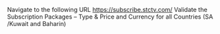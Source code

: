 Navigate to the following URL https://subscribe.stctv.com/
Validate the Subscription Packages – Type & Price and Currency for all Countries (SA /Kuwait and Baharin)
